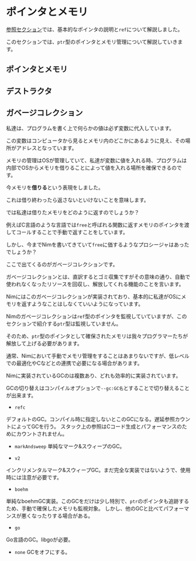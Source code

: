 # ポインタとメモリ

[参照セクション](/ref)では、基本的なポインタの説明と`ref`について解説しました。

このセクションでは、`ptr`型のポインタとメモリ管理について解説していきます。

## ポインタとメモリ

## デストラクタ

## ガベージコレクション
私達は、プログラムを書く上で何らかの値は必ず変数に代入しています。

この変数はコンピュータから見るとメモリ内のどこかにあるように見え、その場所がアドレスとなっています。

メモリの管理はOSが管理していて、私達が変数に値を入れる時、プログラムは内部でOSからメモリを借りることによって値を入れる場所を確保できるのです。

今メモリを**借りる**という表現をしました。

これは借り終わったら返さないといけないことを意味します。

では私達は借りたメモリをどのように返すのでしょうか？

例えばC言語のような言語では`free`と呼ばれる関数に返すメモリのポインタを渡してコールすることで手動で返すことをしています。

しかし、今までNimを書いてきていて`free`に価するようなプロシージャはあったでしょうか？

ここで出てくるのがガベージコレクションです。

ガベージコレクションとは、直訳するとゴミ収集ですがその意味の通り、自動で使われなくなったリソースを回収し、解放してくれる機能のことを言います。

Nimにはこのガベージコレクションが実装されており、基本的に私達がOSにメモリを返すようなことはしなくていいようになっています。

Nimのガベージコレクションは`ref`型のポインタを監視していていますが、このセクションで紹介する`ptr`型は監視していません。

そのため、`ptr`型のポインタとして確保されたメモリは我々プログラマーたちが解放して上げる必要があります。

通常、Nimにおいて手動でメモリ管理をすることはあまりないですが、低レベルでの最適化やCなどとの連携で必要になる場合があります。

Nimに実装されているGCのは複数あり、どれも効率的に実装されています。

GCの切り替えはコンパイルオプションで`--gc:GC名`とすることで切り替えることが出来ます。

- `refc`

デフォルトのGC。コンパイル時に指定しないとこのGCになる。遅延参照カウントによってGCを行う。
スタック上の参照はCコード生成とパフォーマンスのためにカウントされません。

- `markAndsweep`
単純なマーク&スウィープのGC。

- `v2`

インクリメンタルマーク&スウィープGC。まだ完全な実装ではないようで、使用時には注意が必要です。

- `boehm`

単純なboehmGC実装。このGCをだけは少し特別で、`ptr`のポインタも追跡するため、手動で確保したメモリも監視対象。
しかし、他のGCと比べてパフォーマンスが悪くなったりする場合がある。

- `go`

Go言語のGC。libgoが必要。

- `none`
GCをオフにする。